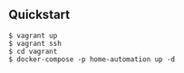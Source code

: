 ## Quickstart
```
$ vagrant up
$ vagrant ssh
$ cd vagrant
$ docker-compose -p home-automation up -d
```